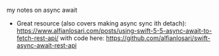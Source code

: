 my notes on async await <!--more-->

- Great resource (also covers making async sync ith detach): https://www.alfianlosari.com/posts/using-swift-5-5-async-await-to-fetch-rest-api/ with code here: https://github.com/alfianlosari/swift-async-await-rest-api